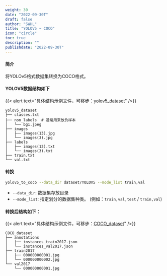 ```yaml
---
weight: 30
date: "2022-09-30T"
draft: false
author: "SWHL"
title: "YOLOV5 → COCO"
icon: "circle"
toc: true
description: ""
publishdate: "2022-09-30T"
---
```


#### 简介
将YOLOv5格式数据集转换为COCO格式。

#### YOLOV5数据结构如下

{{< alert text="具体结构示例文件，可移步：[yolov5_dataset](https://github.com/RapidAI/LabelConvert/tree/main/tests/test_files/yolov5_dataset)" />}}


```text {linenos=table}
yolov5_dataset
├── classes.txt
├── non_labels  # 通常用来放负样本
│   └── bg1.jpeg
├── images
│   ├── images(13).jpg
│   └── images(3).jpg
├── labels
│   ├── images(13).txt
│   └── images(3).txt
├── train.txt
└── val.txt
```

#### 转换
```bash {linenos=table}
yolov5_to_coco --data_dir dataset/YOLOV5 --mode_list train,val
```

- `--data_dir`: 数据集存放目录
- `--mode_list`: 指定划分的数据集种类。 (例如：`train,val,test` / `train,val`)

#### 转换后结构如下：

{{< alert text="具体结构示例文件，可移步：[COCO_dataset](https://github.com/RapidAI/LabelConvert/tree/main/tests/test_files/COCO_dataset)" />}}

```text {linenos=table}
COCO_dataset
├── annotations
│   ├── instances_train2017.json
│   └── instances_val2017.json
├── train2017
│   ├── 000000000001.jpg
│   └── 000000000002.jpg
└── val2017
    └── 000000000001.jpg
```
